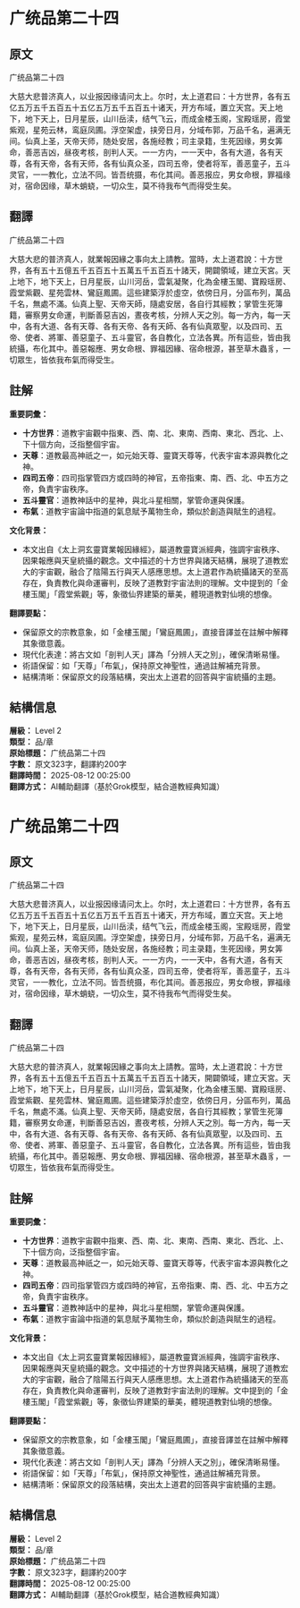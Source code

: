 # 广统品第二十四

## 原文

广统品第二十四

大慈大悲普济真人，以业报因缘请问太上。尔时，太上道君曰：十方世界，各有五亿五万五千五百五十五亿五万五千五百五十诸天，开方布域，置立天宫。天上地下，地下天上，日月星辰，山川岳渎，结气飞云，而成金楼玉阁，宝殿瑶房，霞堂紫观，星苑云林，鸾庭凤圃。浮空架虚，挟旁日月，分域布郭，万品千名，遍满无间。仙真上圣，天帝天师，随处安居，各施经教；司主录籍，生死因缘，男女筭命，善恶吉凶，昼夜考核，剖判人天。一一方内，一一天中，各有大道，各有天尊，各有天帝，各有天师，各有仙真众圣，四司五帝，使者将军，善恶童子，五斗灵官，一一教化，立法不同。皆吾统摄，布化其间。善恶报应，男女命根，罪福缘对，宿命因缘，草木蛸蛲，一切众生，莫不待我布气而得受生矣。

## 翻譯

广统品第二十四

大慈大悲的普济真人，就業報因緣之事向太上請教。當時，太上道君說：十方世界，各有五十五億五千五百五十五萬五千五百五十諸天，開闢領域，建立天宮。天上地下，地下天上，日月星辰，山川河岳，雲氣凝聚，化為金樓玉閣、寶殿瑶房、霞堂紫觀、星苑雲林、鸞庭鳳圃。這些建築浮於虛空，依傍日月，分區布列，萬品千名，無處不滿。仙真上聖、天帝天師，隨處安居，各自行其經教；掌管生死簿籍，審察男女命運，判斷善惡吉凶，晝夜考核，分辨人天之別。每一方內，每一天中，各有大道、各有天尊、各有天帝、各有天師、各有仙真眾聖，以及四司、五帝、使者、將軍、善惡童子、五斗靈官，各自教化，立法各異。所有這些，皆由我統攝，布化其中。善惡報應、男女命根、罪福因緣、宿命根源，甚至草木蟲豸，一切眾生，皆依我布氣而得受生。

## 註解

**重要詞彙：**
- **十方世界**：道教宇宙觀中指東、西、南、北、東南、西南、東北、西北、上、下十個方向，泛指整個宇宙。
- **天尊**：道教最高神祇之一，如元始天尊、靈寶天尊等，代表宇宙本源與教化之神。
- **四司五帝**：四司指掌管四方或四時的神官，五帝指東、南、西、北、中五方之帝，負責宇宙秩序。
- **五斗靈官**：道教神話中的星神，與北斗星相關，掌管命運與保護。
- **布氣**：道教宇宙論中指道的氣息賦予萬物生命，類似於創造與賦生的過程。

**文化背景：**
- 本文出自《太上洞玄靈寶業報因緣經》，屬道教靈寶派經典，強調宇宙秩序、因果報應與天皇統攝的觀念。文中描述的十方世界與諸天結構，展現了道教宏大的宇宙觀，融合了陰陽五行與天人感應思想。太上道君作為統攝諸天的至高存在，負責教化與命運審判，反映了道教對宇宙法則的理解。文中提到的「金樓玉閣」「霞堂紫觀」等，象徵仙界建築的華美，體現道教對仙境的想像。

**翻譯要點：**
- 保留原文的宗教意象，如「金樓玉閣」「鸞庭鳳圃」，直接音譯並在註解中解釋其象徵意義。
- 現代化表達：將古文如「剖判人天」譯為「分辨人天之別」，確保清晰易懂。
- 術語保留：如「天尊」「布氣」，保持原文神聖性，通過註解補充背景。
- 結構清晰：保留原文的段落結構，突出太上道君的回答與宇宙統攝的主題。

## 結構信息

**層級：** Level 2  
**類型：** 品/章  
**原始標題：** 广统品第二十四  
**字數：** 原文323字，翻譯約200字  
**翻譯時間：** 2025-08-12 00:25:00  
**翻譯方式：** AI輔助翻譯（基於Grok模型，結合道教經典知識）

</xaiArtifact><xaiArtifact artifact_id="4889c4b5-c780-4205-b981-77c8620f283e" artifact_version_id="5b5c9bee-f869-4176-855b-599e9fa0dba6" title="广统品第二十四.md" contentType="text/markdown">

# 广统品第二十四

## 原文

广统品第二十四

大慈大悲普济真人，以业报因缘请问太上。尔时，太上道君曰：十方世界，各有五亿五万五千五百五十五亿五万五千五百五十诸天，开方布域，置立天宫。天上地下，地下天上，日月星辰，山川岳渎，结气飞云，而成金楼玉阁，宝殿瑶房，霞堂紫观，星苑云林，鸾庭凤圃。浮空架虚，挟旁日月，分域布郭，万品千名，遍满无间。仙真上圣，天帝天师，随处安居，各施经教；司主录籍，生死因缘，男女筭命，善恶吉凶，昼夜考核，剖判人天。一一方内，一一天中，各有大道，各有天尊，各有天帝，各有天师，各有仙真众圣，四司五帝，使者将军，善恶童子，五斗灵官，一一教化，立法不同。皆吾统摄，布化其间。善恶报应，男女命根，罪福缘对，宿命因缘，草木蛸蛲，一切众生，莫不待我布气而得受生矣。

## 翻譯

广统品第二十四

大慈大悲的普济真人，就業報因緣之事向太上請教。當時，太上道君說：十方世界，各有五十五億五千五百五十五萬五千五百五十諸天，開闢領域，建立天宮。天上地下，地下天上，日月星辰，山川河岳，雲氣凝聚，化為金樓玉閣、寶殿瑶房、霞堂紫觀、星苑雲林、鸞庭鳳圃。這些建築浮於虛空，依傍日月，分區布列，萬品千名，無處不滿。仙真上聖、天帝天師，隨處安居，各自行其經教；掌管生死簿籍，審察男女命運，判斷善惡吉凶，晝夜考核，分辨人天之別。每一方內，每一天中，各有大道、各有天尊、各有天帝、各有天師、各有仙真眾聖，以及四司、五帝、使者、將軍、善惡童子、五斗靈官，各自教化，立法各異。所有這些，皆由我統攝，布化其中。善惡報應、男女命根、罪福因緣、宿命根源，甚至草木蟲豸，一切眾生，皆依我布氣而得受生。

## 註解

**重要詞彙：**
- **十方世界**：道教宇宙觀中指東、西、南、北、東南、西南、東北、西北、上、下十個方向，泛指整個宇宙。
- **天尊**：道教最高神祇之一，如元始天尊、靈寶天尊等，代表宇宙本源與教化之神。
- **四司五帝**：四司指掌管四方或四時的神官，五帝指東、南、西、北、中五方之帝，負責宇宙秩序。
- **五斗靈官**：道教神話中的星神，與北斗星相關，掌管命運與保護。
- **布氣**：道教宇宙論中指道的氣息賦予萬物生命，類似於創造與賦生的過程。

**文化背景：**
- 本文出自《太上洞玄靈寶業報因緣經》，屬道教靈寶派經典，強調宇宙秩序、因果報應與天皇統攝的觀念。文中描述的十方世界與諸天結構，展現了道教宏大的宇宙觀，融合了陰陽五行與天人感應思想。太上道君作為統攝諸天的至高存在，負責教化與命運審判，反映了道教對宇宙法則的理解。文中提到的「金樓玉閣」「霞堂紫觀」等，象徵仙界建築的華美，體現道教對仙境的想像。

**翻譯要點：**
- 保留原文的宗教意象，如「金樓玉閣」「鸞庭鳳圃」，直接音譯並在註解中解釋其象徵意義。
- 現代化表達：將古文如「剖判人天」譯為「分辨人天之別」，確保清晰易懂。
- 術語保留：如「天尊」「布氣」，保持原文神聖性，通過註解補充背景。
- 結構清晰：保留原文的段落結構，突出太上道君的回答與宇宙統攝的主題。

## 結構信息

**層級：** Level 2  
**類型：** 品/章  
**原始標題：** 广统品第二十四  
**字數：** 原文323字，翻譯約200字  
**翻譯時間：** 2025-08-12 00:25:00  
**翻譯方式：** AI輔助翻譯（基於Grok模型，結合道教經典知識）

</xaiArtifact>